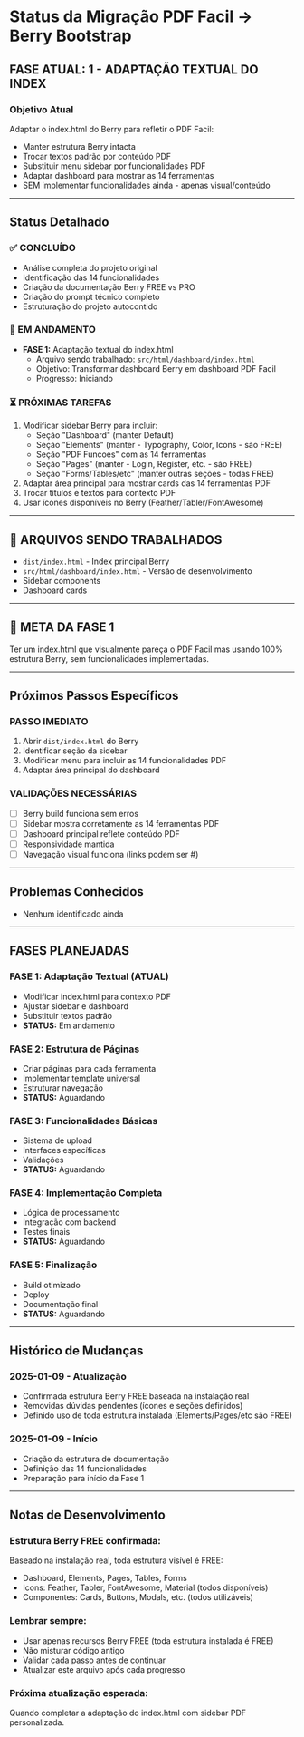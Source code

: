 # Status da Migração PDF Facil → Berry Bootstrap

## FASE ATUAL: 1 - ADAPTAÇÃO TEXTUAL DO INDEX

### Objetivo Atual
Adaptar o index.html do Berry para refletir o PDF Facil:
- Manter estrutura Berry intacta
- Trocar textos padrão por conteúdo PDF
- Substituir menu sidebar por funcionalidades PDF
- Adaptar dashboard para mostrar as 14 ferramentas
- SEM implementar funcionalidades ainda - apenas visual/conteúdo

---

## Status Detalhado

### ✅ CONCLUÍDO
- Análise completa do projeto original
- Identificação das 14 funcionalidades
- Criação da documentação Berry FREE vs PRO
- Criação do prompt técnico completo
- Estruturação do projeto autocontido

### 🔄 EM ANDAMENTO
- **FASE 1:** Adaptação textual do index.html
  - Arquivo sendo trabalhado: `src/html/dashboard/index.html`
  - Objetivo: Transformar dashboard Berry em dashboard PDF Facil
  - Progresso: Iniciando

### ⏳ PRÓXIMAS TAREFAS
1. Modificar sidebar Berry para incluir:
   - Seção "Dashboard" (manter Default)
   - Seção "Elements" (manter - Typography, Color, Icons - são FREE)
   - Seção "PDF Funcoes" com as 14 ferramentas
   - Seção "Pages" (manter - Login, Register, etc. - são FREE)
   - Seção "Forms/Tables/etc" (manter outras seções - todas FREE)
2. Adaptar área principal para mostrar cards das 14 ferramentas PDF
3. Trocar títulos e textos para contexto PDF
4. Usar ícones disponíveis no Berry (Feather/Tabler/FontAwesome)

---

## 📁 ARQUIVOS SENDO TRABALHADOS
- `dist/index.html` - Index principal Berry
- `src/html/dashboard/index.html` - Versão de desenvolvimento
- Sidebar components
- Dashboard cards

---

## 🎯 META DA FASE 1
Ter um index.html que visualmente pareça o PDF Facil mas usando 100% estrutura Berry, sem funcionalidades implementadas.

---

## Próximos Passos Específicos

### PASSO IMEDIATO
1. Abrir `dist/index.html` do Berry
2. Identificar seção da sidebar
3. Modificar menu para incluir as 14 funcionalidades PDF
4. Adaptar área principal do dashboard

### VALIDAÇÕES NECESSÁRIAS
- [ ] Berry build funciona sem erros
- [ ] Sidebar mostra corretamente as 14 ferramentas PDF
- [ ] Dashboard principal reflete conteúdo PDF
- [ ] Responsividade mantida
- [ ] Navegação visual funciona (links podem ser #)

---

## Problemas Conhecidos
- Nenhum identificado ainda

---

## FASES PLANEJADAS

### FASE 1: Adaptação Textual (ATUAL)
- Modificar index.html para contexto PDF
- Ajustar sidebar e dashboard
- Substituir textos padrão
- **STATUS:** Em andamento

### FASE 2: Estrutura de Páginas
- Criar páginas para cada ferramenta
- Implementar template universal
- Estruturar navegação
- **STATUS:** Aguardando

### FASE 3: Funcionalidades Básicas
- Sistema de upload
- Interfaces específicas
- Validações
- **STATUS:** Aguardando

### FASE 4: Implementação Completa
- Lógica de processamento
- Integração com backend
- Testes finais
- **STATUS:** Aguardando

### FASE 5: Finalização
- Build otimizado
- Deploy
- Documentação final
- **STATUS:** Aguardando

---

## Histórico de Mudanças

### 2025-01-09 - Atualização
- Confirmada estrutura Berry FREE baseada na instalação real
- Removidas dúvidas pendentes (ícones e seções definidos)
- Definido uso de toda estrutura instalada (Elements/Pages/etc são FREE)

### 2025-01-09 - Início
- Criação da estrutura de documentação
- Definição das 14 funcionalidades
- Preparação para início da Fase 1

---

## Notas de Desenvolvimento

### Estrutura Berry FREE confirmada:
Baseado na instalação real, toda estrutura visível é FREE:
- Dashboard, Elements, Pages, Tables, Forms
- Icons: Feather, Tabler, FontAwesome, Material (todos disponíveis)
- Componentes: Cards, Buttons, Modals, etc. (todos utilizáveis)

### Lembrar sempre:
- Usar apenas recursos Berry FREE (toda estrutura instalada é FREE)
- Não misturar código antigo
- Validar cada passo antes de continuar
- Atualizar este arquivo após cada progresso

### Próxima atualização esperada:
Quando completar a adaptação do index.html com sidebar PDF personalizada.